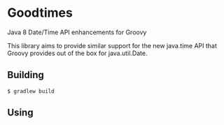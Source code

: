 # Goodtimes
Java 8 Date/Time API enhancements for Groovy

This library aims to provide similar support for the new java.time API that Groovy provides out of the box for java.util.Date.


## Building

    $ gradlew build

## Using